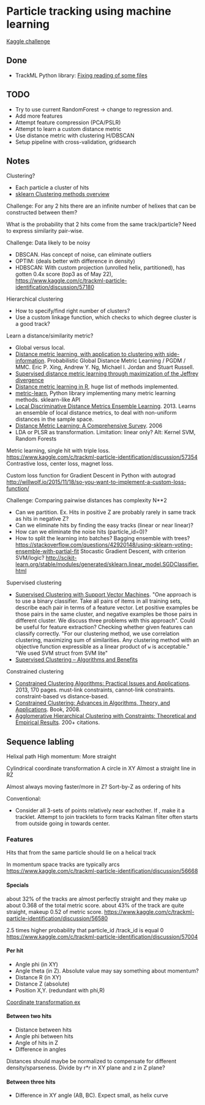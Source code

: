 # Particle tracking using machine learning

[Kaggle challenge](https://www.kaggle.com/c/trackml-particle-identification)

## Done

* TrackML Python library: [Fixing reading of some files](https://github.com/LAL/trackml-library/pull/9)

## TODO

* Try to use current RandomForest -> change to regression and.
* Add more features
* Attempt feature compression (PCA/PSLR)
* Attempt to learn a custom distance metric
* Use distance metric with clustering H/DBSCAN
* Setup pipeline with cross-validation, gridsearch


## Notes

Clustering?
- Each particle a cluster of hits
- [sklearn Clustering methods overview](http://scikit-learn.org/stable/modules/clustering.html#clustering)

Challenge: For any 2 hits there are an infinite number of helixes that can be constructed between them?

What is the probability that 2 hits come from the same track/particle?
Need to express similarity pair-wise.

Challenge: Data likely to be noisy

* DBSCAN. Has concept of noise, can eliminate outliers
* OPTIM: (deals better with difference in density)
* HDBSCAN: 
With custom projection (unrolled helix, partitioned), has gotten 0.4x score (top3 as of May 22),
https://www.kaggle.com/c/trackml-particle-identification/discussion/57180

Hierarchical clustering

* How to specify/find right number of clusters?
* Use a custom linkage function, which checks to which degree cluster is a good track?

Learn a distance/similarity metric?

* Global versus local. 
* [Distance metric learning, with application to clustering with side-information](https://ai.stanford.edu/%7Eang/papers/nips02-metric.pdf).
Probabilistic Global Distance Metric Learning / PGDM / MMC. Eric P. Xing, Andrew Y. Ng, Michael I. Jordan and Stuart Russell.
* [Supervised distance metric learning through maximization of the Jeffrey divergence](https://www.sciencedirect.com/science/article/pii/S0031320316303600)
* [Distance metric learning in R](https://github.com/terrytangyuan/dml), huge list of methods implemented. 
* [metric-learn](https://github.com/metric-learn/metric-learn), Python library implementing many metric learning methods. sklearn-like API
* [Local Discriminative Distance Metrics Ensemble Learning](https://www.cs.umb.edu/~ding/papers/pr2013.pdf). 2013.
Learns an ensemble of local distance metrics, to deal with non-uniform distances in the sample space.
* [Distance Metric Learning: A Comprehensive Survey](https://www.cs.cmu.edu/~liuy/frame_survey_v2.pdf). 2006
* LDA or PLSR as transformation. Limitation: linear only? Alt: Kernel SVM, Random Forests

Metric learning, single hit with triple loss.
https://www.kaggle.com/c/trackml-particle-identification/discussion/57354
Contrastive loss, center loss, magnet loss.

Custom loss function for Gradient Descent in Python with autograd
http://willwolf.io/2015/11/18/so-you-want-to-implement-a-custom-loss-function/

Challenge: Comparing pairwise distances has complexity N**2

* Can we partition. Ex. Hits in positive Z are probably rarely in same track as hits in negative Z?
* Can we eliminate hits by finding the easy tracks (linear or near linear)?
* How can we eliminate the noise hits (particle_id=0)?
* How to split the learning into batches? Bagging ensemble with trees?
https://stackoverflow.com/questions/42920148/using-sklearn-voting-ensemble-with-partial-fit
Stocastic Gradient Descent, with criterion SVM/logic?
http://scikit-learn.org/stable/modules/generated/sklearn.linear_model.SGDClassifier.html

Supervised clustering

* [Supervised Clustering with Support Vector Machines](https://www.cs.cornell.edu/people/tj/publications/finley_joachims_05a.pdf).
"One approach is to use a binary classifier.
Take all pairs of items in all training sets,
describe each pair in terms of a feature vector.
Let positive examples be those pairs in the same cluster,
and negative examples be those pairs in different cluster.
We discuss three problems with this approach".
Could be useful for feature extraction? Checking whether given features can classify correctly.
"For our clustering method, we use correlation clustering, maximizing sum of similarities.
Any clustering method with an objective function expressible as a linear product of `w` is acceptable."
"We used SVM struct from SVM lite"
* [Supervised Clustering – Algorithms and Benefits](http://www2.cs.uh.edu/~ceick/kdd/EZZ04.pdf)

Constrained clustering

- [Constrained Clustering Algorithms: Practical Issues and Applications](http://www.dc.fi.udc.es/~edu/pubs/meares-phd.pdf). 2013, 170 pages.
must-link constraints, cannot-link constraints.
constraint-based vs distance-based.
- [Constrained Clustering: Advances in Algorithms, Theory, and Applications](https://dl.acm.org/citation.cfm?id=1404506). Book, 2008.
- [Agglomerative Hierarchical Clustering with Constraints: Theoretical and Empirical Results](http://www.cs.albany.edu/~davidson/Publications/hierCameraReady.pdf). 200+ citations.

Sequence labling
- 

Helixal path
High momentum: More straight

Cylindrical coordinate transformation
A circle in XY
Almost a straight line in RZ

Almost always moving faster/more in Z?
Sort-by-Z as ordering of hits

Conventional:
- Consider all 3-sets of points relatively near eachother.
If , make it a tracklet. Attempt to join tracklets to form tracks
Kalman filter often starts from outside going in towards center.

### Features
Hits that from the same particle should lie on a helical track

In momentum space tracks are typically arcs
https://www.kaggle.com/c/trackml-particle-identification/discussion/56668

#### Specials

about 32% of the tracks are almost perfectly straight and they make up about 0.368 of the total metric score.
about 43% of the track are quite straight, makeup 0.52 of metric score.
https://www.kaggle.com/c/trackml-particle-identification/discussion/56580

2.5 times higher probability that particle_id /track_id is equal 0
https://www.kaggle.com/c/trackml-particle-identification/discussion/57004


#### Per hit

- Angle phi (in XY)
- Angle theta (in Z). Absolute value may say something about momentum?
- Distance R (in XY)
- Distance Z (absolute)
- Position X,Y. (redundant with phi,R)

[Coordinate transformation ex](https://www.kaggle.com/mikhailhushchyn/dbscan-benchmark)

#### Between two hits

- Distance between hits
- Angle phi between hits
- Angle of hits in Z
- Difference in angles

Distances should maybe be normalized to compensate for different density/sparseness.
Divide by r*r in XY plane and z in Z plane?

#### Between three hits

- Difference in XY angle (AB, BC). Expect small, as helix curve

